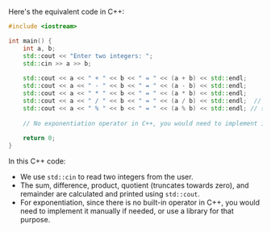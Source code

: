  Here's the equivalent code in C++:

```cpp
#include <iostream>

int main() {
    int a, b;
    std::cout << "Enter two integers: ";
    std::cin >> a >> b;
    
    std::cout << a << " + " << b << " = " << (a + b) << std::endl;
    std::cout << a << " - " << b << " = " << (a - b) << std::endl;
    std::cout << a << " * " << b << " = " << (a * b) << std::endl;
    std::cout << a << " / " << b << " = " << (a / b) << std::endl;  // truncates towards zero
    std::cout << a << " % " << b << " = " << (a % b) << std::endl; // same sign as first operand
    
    // No exponentiation operator in C++, you would need to implement it manually or use a library for that.
    
    return 0;
}
```

In this C++ code:
- We use `std::cin` to read two integers from the user.
- The sum, difference, product, quotient (truncates towards zero), and remainder are calculated and printed using `std::cout`.
- For exponentiation, since there is no built-in operator in C++, you would need to implement it manually if needed, or use a library for that purpose.
